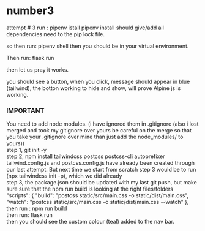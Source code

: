 # number3
attempt # 3
run :
pipenv istall
pipenv install should give/add all dependencies need to the pip lock file.

so then run:
pipenv shell
then you should be in your virtual environment. 

Then run:
flask run

then let us pray it works.

you should see a button, when you click, message should appear in blue (tailwind), the botton working to hide and show, will prove Alpine js is working.  

### IMPORTANT
You need to add node modules.   (i have ignored them in .gitignore (also i lost merged and took my gitignore over yours be careful on the merge so that you take your .gitignore over mine than just add the node_modules/ to yours))<br />
step 1, git init -y <br />
step 2, npm install tailwindcss postcss postcss-cli autoprefixer<br />
tailwind.config.js and postcss.config.js have already been created through our last attempt.  But next time we start from scratch step 3 would be to run (npx tailwindcss init -p), which we did already<br />
step 3, the package.json should be updated with my last git push, but make sure sure that the npm run build is looking at the right files/folders<br />
  "scripts": {
    "build": "postcss static/src/main.css -o static/dist/main.css",
    "watch": "postcss static/src/main.css -o static/dist/main.css --watch"
  },
<br />
then run :  npm run build<br />
then run: flask run<br />
then you should see the custom colour (teal) added to the nav bar.
<br />